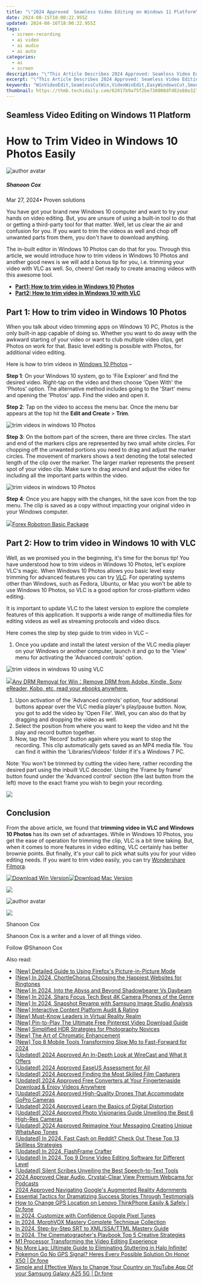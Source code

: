 ```yaml
---
title: "\"2024 Approved  Seamless Video Editing on Windows 11 Platform\""
date: 2024-08-15T18:00:22.955Z
updated: 2024-08-16T18:00:22.955Z
tags: 
  - screen-recording
  - ai video
  - ai audio
  - ai auto
categories: 
  - ai
  - screen
description: "\"This Article Describes 2024 Approved: Seamless Video Editing on Windows 11 Platform\""
excerpt: "\"This Article Describes 2024 Approved: Seamless Video Editing on Windows 11 Platform\""
keywords: "WinVideoEdit,SeamlessCutWin,VideoWinEdit,EasyWindowsCut,SmoothWinEdits,WindowSeamlessVid,StreamlineWindowsEdit"
thumbnail: https://thmb.techidaily.com/62017b9a75f2be738008dfd82e88e32736119212be885f48835d0be5b0d3459a.jpg
---
```


## Seamless Video Editing on Windows 11 Platform

# How to Trim Video in Windows 10 Photos Easily

![author avatar](https://images.wondershare.com/filmora/article-images/shannon-cox.jpg)

##### Shanoon Cox

 Mar 27, 2024• Proven solutions

You have got your brand new Windows 10 computer and want to try your hands on video editing. But, you are unsure of using a built-in tool to do that or getting a third-party tool for that matter. Well, let us clear the air and confusion for you. If you want to trim the videos as well and chop off unwanted parts from them, you don't have to download anything.

The in-built editor in Windows 10 Photos can do that for you. Through this article, we would introduce how to trim videos in Windows 10 Photos and another good news is we will add a bonus tip for you, i.e. trimming your video with VLC as well. So, cheers! Get ready to create amazing videos with this awesome tool.

* [**Part1: How to trim video in Windows 10 Photos**](#part1)
* [**Part2: How to trim video in Windows 10 with VLC**](#part2)

## Part 1: How to trim video in Windows 10 Photos

When you talk about video trimming apps on Windows 10 PC, Photos is the only built-in app capable of doing so. Whether you want to do away with the awkward starting of your video or want to club multiple video clips, get Photos on work for that. Basic level editing is possible with Photos, for additional video editing.

Here is how to trim videos in [Windows 10 Photos](https://www.microsoft.com/en-us/p/microsoft-photos/9wzdncrfjbh4?activetab=pivot:overviewtab) –

**Step 1**: On your Windows 10 system, go to 'File Explorer' and find the desired video. Right-tap on the video and then choose 'Open With' the 'Photos' option. The alternative method includes going to the 'Start' menu and opening the 'Photos' app. Find the video and open it.

**Step 2**: Tap on the video to access the menu bar. Once the menu bar appears at the top hit the **Edit and Create** \> **Trim**.

![trim videos in windows 10 Photos](https://images.wondershare.com/filmora/article-images/photos-trim.jpg)

**Step 3**: On the bottom part of the screen, there are three circles. The start and end of the markers clips are represented by two small white circles. For chopping off the unwanted portions you need to drag and adjust the marker circles. The movement of markers shows a text denoting the total selected length of the clip over the marker. The larger marker represents the present spot of your video clip. Make sure to drag around and adjust the video for including all the important parts within the video.

![trim videos in windows 10 Photos](https://images.wondershare.com/filmora/article-images/start-trim-photos.jpg)

**Step 4**: Once you are happy with the changes, hit the save icon from the top menu. The clip is saved as a copy without impacting your original video in your Windows computer.

<!-- affiliate ads begin -->
<a href="https://secure.2checkout.com/order/checkout.php?PRODS=4726960&QTY=1&AFFILIATE=108875&CART=1"><img src="https://secure.avangate.com/images/merchant/5f4f7141b65a730b4efb0e0d51f63e94/products/forexrobotronbox.gif" border="0">Forex Robotron Basic Package</a>
<!-- affiliate ads end -->
## Part 2: How to trim video in Windows 10 with VLC

Well, as we promised you in the beginning, it's time for the bonus tip! You have understood how to trim videos in Windows 10 Photos, let's explore VLC's magic. When Windows 10 Photos allows you basic level easy trimming for advanced features you can try [VLC](https://www.videolan.org/). For operating systems other than Windows, such as Fedora, Ubuntu, or Mac you won't be able to use Windows 10 Photos, so VLC is a good option for cross-platform video editing.

It is important to update VLC to the latest version to explore the complete features of this application. It supports a wide range of multimedia files for editing videos as well as streaming protocols and video discs.

Here comes the step by step guide to trim video in VLC –

1. Once you update and install the latest version of the VLC media player on your Windows or another computer, launch it and go to the 'View' menu for activating the 'Advanced controls' option.

![trim videos in windows 10 using VLC](https://images.wondershare.com/filmora/article-images/vlc-trim-video.jpg)
<!-- affiliate ads begin -->
<a href="https://secure.2checkout.com/order/checkout.php?PRODS=4600113&QTY=1&AFFILIATE=108875&CART=1"><img src="https://www.epubor.com/images/drm-removal-feature2.png" border="0">Any DRM Removal for Win：Remove DRM from Adobe, Kindle, Sony eReader, Kobo, etc, read your ebooks anywhere.</a>
<!-- affiliate ads end -->

1. Upon activation of the 'Advanced controls' option, four additional buttons appear over the VLC media player's play/pause button. Now, you got to add the video by 'Open File'. Well, you can also do that by dragging and dropping the video as well.
2. Select the position from where you want to keep the video and hit the play and record button together.
3. Now, tap the 'Record' button again where you want to stop the recording. This clip automatically gets saved as an MP4 media file. You can find it within the 'Libraries/Videos' folder if it's a Windows 7 PC.

Note: You won't be trimmed by cutting the video here, rather recording the desired part using the inbuilt VLC decoder. Using the 'Frame by frame' button found under the 'Advanced control' section (the last button from the left) move to the exact frame you wish to begin your recording.

<!-- affiliate ads begin -->
<a href="https://store.advancedwebranking.com/order/checkout.php?PRODS=4715051&QTY=1&AFFILIATE=108875&CART=1"><img src="https://secure.avangate.com/images/merchant/14edc6ebfdae2e23bbed83d67f50e983/products/33_awr%20logo.png" border="0"></a>
<!-- affiliate ads end -->
## Conclusion

From the above article, we found that **trimming video in VLC and Windows 10 Photos** has its own set of advantages. While in Windows 10 Photos, you get the ease of operation for trimming the clip, VLC is a bit time taking. But, when it comes to more features in video editing, VLC certainly has better brownie points. But finally, it's your call to pick what suits you for your video editing needs. If you want to trim video easily, you can try [Wondershare Filmora](https://tools.techidaily.com/wondershare/filmora/download/).

[![Download Win Version](https://images.wondershare.com/filmora/guide/download-btn-win.jpg)](https://tools.techidaily.com/wondershare/filmora/download/)[![Download Mac Version](https://images.wondershare.com/filmora/guide/download-btn-mac.jpg)](https://tools.techidaily.com/wondershare/filmora/download/)
<!-- affiliate ads begin -->
<a href="https://store.nero.com/order/checkout.php?PRODS=42296855&QTY=1&AFFILIATE=108875&CART=1"><img src="http://cdnwww.nero.com/nero-com-wAssets/img/banners/2023/recode/Nero_Recode_Screen_2.png" border="0"></a>
<!-- affiliate ads end -->

![author avatar](https://images.wondershare.com/filmora/article-images/shannon-cox.jpg)
<!-- affiliate ads begin -->
<a href="https://estore.winxdvd.com/order/checkout.php?PRODS=4081991&QTY=1&AFFILIATE=108875&CART=1"><img src="https://www.winxdvd.com/affiliate/new-banner/wt-500x500.jpg" border="0"></a>
<!-- affiliate ads end -->

Shanoon Cox

Shanoon Cox is a writer and a lover of all things video.

Follow @Shanoon Cox


<ins class="adsbygoogle"
     style="display:block"
     data-ad-format="autorelaxed"
     data-ad-client="ca-pub-7571918770474297"
     data-ad-slot="1223367746"></ins>



<ins class="adsbygoogle"
     style="display:block"
     data-ad-client="ca-pub-7571918770474297"
     data-ad-slot="8358498916"
     data-ad-format="auto"
     data-full-width-responsive="true"></ins>




<span class="atpl-alsoreadstyle">Also read:</span>
<div><ul>
<li><a href="https://fox-cloud.techidaily.com/new-detailed-guide-to-using-firefoxs-picture-in-picture-mode/"><u>[New] Detailed Guide to Using Firefox's Picture-in-Picture Mode</u></a></li>
<li><a href="https://fox-cloud.techidaily.com/new-in-2024-chortlechorus-choosing-the-happiest-websites-for-ringtones/"><u>[New] In 2024, ChortleChorus  Choosing the Happiest Websites for Ringtones</u></a></li>
<li><a href="https://fox-cloud.techidaily.com/new-in-2024-into-the-abyss-and-beyond-shadowbearer-vs-daybeam/"><u>[New] In 2024, Into the Abyss and Beyond  Shadowbearer Vs Daybeam</u></a></li>
<li><a href="https://fox-cloud.techidaily.com/new-in-2024-sharp-focus-tech-best-4k-camera-phones-of-the-genre/"><u>[New] In 2024, Sharp Focus Tech  Best 4K Camera Phones of the Genre</u></a></li>
<li><a href="https://fox-cloud.techidaily.com/new-in-2024-snapshot-revamp-with-samsung-image-studio-analysis/"><u>[New] In 2024, Snapshot Revamp with Samsung Image Studio Analysis</u></a></li>
<li><a href="https://fox-cloud.techidaily.com/new-interactive-content-platform-audit-and-rating/"><u>[New] Interactive Content Platform Audit & Rating</u></a></li>
<li><a href="https://extra-approaches.techidaily.com/new-must-know-leaders-in-virtual-reality-realm/"><u>[New] Must-Know Leaders in Virtual Reality Realm</u></a></li>
<li><a href="https://extra-skills.techidaily.com/new-pin-to-play-the-ultimate-free-pinterest-video-download-guide/"><u>[New] Pin-to-Play  The Ultimate Free Pinterest Video Download Guide</u></a></li>
<li><a href="https://fox-cloud.techidaily.com/new-simplified-hdr-strategies-for-photography-novices/"><u>[New] Simplified HDR Strategies for Photography Novices</u></a></li>
<li><a href="https://fox-cloud.techidaily.com/new-the-art-of-chromatic-enhancement/"><u>[New] The Art of Chromatic Enhancement</u></a></li>
<li><a href="https://fox-cloud.techidaily.com/new-top-8-mobile-tools-transforming-slow-mo-to-fast-forward-for-2024/"><u>[New] Top 8 Mobile Tools Transforming Slow Mo to Fast-Forward for 2024</u></a></li>
<li><a href="https://fox-cloud.techidaily.com/updated-2024-approved-an-in-depth-look-at-wirecast-and-what-it-offers/"><u>[Updated] 2024 Approved  An In-Depth Look at WireCast and What It Offers</u></a></li>
<li><a href="https://video-screen-grab.techidaily.com/updated-2024-approved-easeus-assessment-for-all/"><u>[Updated] 2024 Approved  EaseUS Assessment for All</u></a></li>
<li><a href="https://fox-cloud.techidaily.com/updated-2024-approved-finding-the-most-skilled-film-capturers/"><u>[Updated] 2024 Approved  Finding the Most Skilled Film Capturers</u></a></li>
<li><a href="https://eaxpv-info.techidaily.com/updated-2024-approved-free-converters-at-your-fingertenaside-download-and-enjoy-videos-anywhere/"><u>[Updated] 2024 Approved  Free Converters at Your Fingertenaside  Download & Enjoy Videos Anywhere</u></a></li>
<li><a href="https://fox-cloud.techidaily.com/updated-2024-approved-high-quality-drones-that-accommodate-gopro-cameras/"><u>[Updated] 2024 Approved  High-Quality Drones That Accommodate GoPro Cameras</u></a></li>
<li><a href="https://fox-cloud.techidaily.com/updated-2024-approved-learn-the-basics-of-digital-distortion/"><u>[Updated] 2024 Approved  Learn the Basics of Digital Distortion</u></a></li>
<li><a href="https://fox-cloud.techidaily.com/updated-2024-approved-photo-visionaries-guide-unveiling-the-best-6-high-res-cameras/"><u>[Updated] 2024 Approved  Photo Visionaries Guide  Unveiling the Best 6 High-Res Cameras</u></a></li>
<li><a href="https://fox-cloud.techidaily.com/updated-2024-approved-reimagine-your-messaging-creating-unique-whatsapp-tones/"><u>[Updated] 2024 Approved  Reimagine Your Messaging  Creating Unique WhatsApp Tones</u></a></li>
<li><a href="https://fox-cloud.techidaily.com/updated-in-2024-fast-cash-on-reddit-check-out-these-top-13-skillless-strategies/"><u>[Updated] In 2024, Fast Cash on Reddit? Check Out These Top 13 Skillless Strategies</u></a></li>
<li><a href="https://eaxpv-info.techidaily.com/updated-in-2024-flashframe-crafter/"><u>[Updated] In 2024, FlashFrame Crafter</u></a></li>
<li><a href="https://fox-cloud.techidaily.com/updated-in-2024-top-9-drone-video-editing-software-for-different-level/"><u>[Updated] In 2024, Top 9 Drone Video Editing Software for Different Level</u></a></li>
<li><a href="https://fox-cloud.techidaily.com/updated-silent-scribes-unveiling-the-best-speech-to-text-tools/"><u>[Updated] Silent Scribes  Unveiling the Best Speech-to-Text Tools</u></a></li>
<li><a href="https://extra-tips.techidaily.com/2024-approved-clear-audio-crystal-clear-view-premium-webcams-for-podcasts/"><u>2024 Approved  Clear Audio, Crystal-Clear View  Premium Webcams for Podcasts</u></a></li>
<li><a href="https://extra-skills.techidaily.com/2024-approved-navigating-googles-augmented-reality-adornments/"><u>2024 Approved  Navigating Google's Augmented Reality Adornments</u></a></li>
<li><a href="https://fox-cloud.techidaily.com/essential-tactics-for-dramatizing-success-stories-through-testimonials/"><u>Essential Tactics for Dramatizing Success Stories Through Testimonials</u></a></li>
<li><a href="https://location-social.techidaily.com/how-to-change-gps-location-on-lenovo-thinkphone-easily-and-safely-drfone-by-drfone-virtual-android/"><u>How to Change GPS Location on Lenovo ThinkPhone Easily & Safely | Dr.fone</u></a></li>
<li><a href="https://fox-cloud.techidaily.com/in-2024-customize-with-confidence-google-pixel-tunes/"><u>In 2024, Customize with Confidence  Google Pixel Tunes</u></a></li>
<li><a href="https://fox-cloud.techidaily.com/in-2024-morphvox-mastery-complete-technique-collection/"><u>In 2024, MorphVOX Mastery  Complete Technique Collection</u></a></li>
<li><a href="https://fox-cloud.techidaily.com/in-2024-step-by-step-srt-to-xmlssattml-mastery-guide/"><u>In 2024, Step-by-Step  SRT to XML/SSA/TTML Mastery Guide</u></a></li>
<li><a href="https://fox-cloud.techidaily.com/in-2024-the-cinematographers-playbook-top-5-creative-strategies/"><u>In 2024, The Cinematographer's Playbook  Top 5 Creative Strategies</u></a></li>
<li><a href="https://fox-cloud.techidaily.com/m1-processor-transforming-the-video-editing-experience/"><u>M1 Processor  Transforming the Video Editing Experience</u></a></li>
<li><a href="https://win-answers.techidaily.com/1723001931180-no-more-lag-ultimate-guide-to-eliminating-stuttering-in-halo-infinite/"><u>No More Lag: Ultimate Guide to Eliminating Stuttering in Halo Infinite!</u></a></li>
<li><a href="https://pokemon-go-android.techidaily.com/pokemon-go-no-gps-signal-heres-every-possible-solution-on-honor-x50-drfone-by-drfone-virtual-android/"><u>Pokemon Go No GPS Signal? Heres Every Possible Solution On Honor X50 | Dr.fone</u></a></li>
<li><a href="https://location-social.techidaily.com/simple-and-effective-ways-to-change-your-country-on-youtube-app-of-your-samsung-galaxy-a25-5g-drfone-by-drfone-virtual-android/"><u>Simple and Effective Ways to Change Your Country on YouTube App Of your Samsung Galaxy A25 5G | Dr.fone</u></a></li>
</ul></div>
